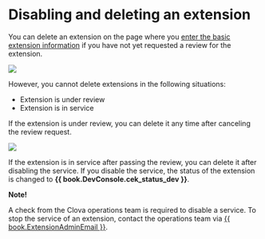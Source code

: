 # Disabling and deleting an extension

You can delete an extension on the page where you [enter the basic extension information](/DevConsole/Guides/CEK/Register_Extension.md#InputExtensionInfo) if you have not yet requested a review for the extension.

![](/DevConsole/Resources/Images/DevConsole-Remove_Extension.png)

However, you cannot delete extensions in the following situations:

* Extension is under review
* Extension is in service

If the extension is under review, you can delete it any time after canceling the review request.

![](/DevConsole/Resources/Images/DevConsole-Cancel_Submission.png)

If the extension is in service after passing the review, you can delete it after disabling the service. If you disable the service, the status of the extension is changed to **{{ book.DevConsole.cek_status_dev }}**.

<div class="note">
  <p><strong>Note!</strong></p>
  <p>A check from the Clova operations team is required to disable a service. To stop the service of an extension, contact the operations team via <a href="mailto://{{ book.ExtensionAdminEmail }}">{{ book.ExtensionAdminEmail }}</a>.</p>
</div>
